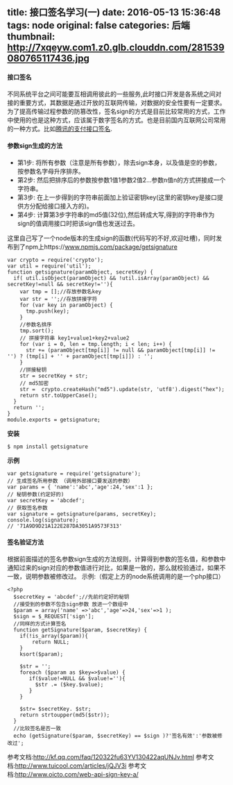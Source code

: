 title: 接口签名学习(一)
date: 2016-05-13 15:36:48
tags: node
original: false
categories: 后端
thumbnail: http://7xqeyw.com1.z0.glb.clouddn.com/281539080765117436.jpg
---

#### 接口签名
不同系统平台之间可能要互相调用彼此的一些服务,此时接口开发是各系统之间对接的重要方式，其数据是通过开放的互联网传输，对数据的安全性要有一定要求。为了提高传输过程参数的防篡改性，签名sign的方式是目前比较常用的方式，工作中使用的也是这种方式，应该属于数字签名的方式。也是目前国内互联网公司常用的一种方式。比如[腾讯的支付接口签名](http://kf.qq.com/faq/120322fu63YV130422aqUNJv.html).
#### 参数sign生成的方法
- 第1步: 将所有参数（注意是所有参数），除去sign本身，以及值是空的参数，按参数名字母升序排序。
- 第2步: 然后把排序后的参数按参数1值1参数2值2…参数n值n的方式拼接成一个字符串。
- 第3步: 在上一步得到的字符串前面加上验证密钥key(这里的密钥key是接口提供方分配给接口接入方的)。
- 第4步: 计算第3步字符串的md5值(32位),然后转成大写,得到的字符串作为sign的值调用接口时把该sign值也发送过去。
<!-- more -->

这里自己写了一个node版本的生成sign的函数(代码写的不好,欢迎吐槽)，同时发布到了npm上https://www.npmjs.com/package/getsignature

```
var crypto = require('crypto');
var util = require('util');
function getsignature(paramObject, secretKey) {
  if( util.isObject(paramObject) && !util.isArray(paramObject) && secretKey!=null && secretKey!=''){
    var tmp = [];//存放参数名key
    var str = '';//存放拼接字符
    for (var key in paramObject) {
      tmp.push(key);
    }
    //参数名排序
    tmp.sort();
    // 拼接字符串 key1+value1+key2+value2
    for (var i = 0, len = tmp.length; i < len; i++) {
      str += (paramObject[tmp[i]] != null && paramObject[tmp[i]] != '') ? (tmp[i] + '' + paramObject[tmp[i]]) : '';
    }
    //拼接秘钥
    str = secretKey + str;
    // md5加密
    str =  crypto.createHash("md5").update(str, 'utf8').digest("hex");
    return str.toUpperCase();
  }
  return '';
}
module.exports = getsignature;
```

**安装**

 

```
$ npm install getsignature
```

**示例**
    
```
var getsignature = require('getsignature');
// 生成签名所用参数 （调用外部接口要发送的参数）
var params = { 'name':'abc','age':24,'sex':1 };
// 秘钥参数(约定好的)
var secretKey = 'abcdef';
// 获取签名参数
var signature = getsignature(params, secretKey);
console.log(signature); 
// '71A9D9D21A122E287DA3051A9573F313'
```

#### 签名验证方法
根据前面描述的签名参数sign生成的方法规则，计算得到参数的签名值，和参数中通知过来的sign对应的参数值进行对比，如果是一致的，那么就校验通过，如果不一致，说明参数被修改过。
示例:（假定上方的node系统调用的是一个php接口）
    
```
<?php
  $secretKey = 'abcdef';//先前约定好的秘钥
  //接受到的参数不包含sign参数 放进一个数组中
  $param = array('name' =>'abc','age'=>24,'sex'=>1 );
  $sign = $_REQUEST['sign'];
  //同样的方式计算签名
  function getSignature($param, $secretKey) {
    if(!is_array($param)){
        return NULL;
    }
    ksort($param);
    
    $str = '';
    foreach ($param as $key=>$value) {
       if($value!=NULL && $value!=''){
         $str .= ($key.$value); 
       }
    }

    $str= $secretKey. $str;
    return strtoupper(md5($str));
  }
  //比较签名是否一致
  echo (getSignature($param, $secretKey) == $sign )?'签名有效':'参数被修改过';
```

参考文档:http://kf.qq.com/faq/120322fu63YV130422aqUNJv.html
参考文档:http://www.tuicool.com/articles/jQJV3i
参考文档:http://www.oicto.com/web-api-sign-key-a/


